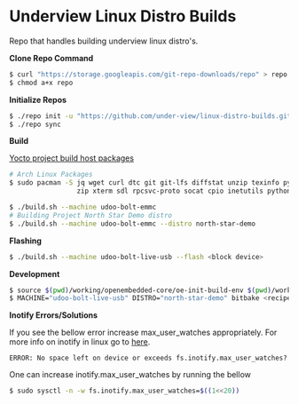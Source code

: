 # Underview Linux Distro Builds

Repo that handles building underview linux distro's.

**Clone Repo Command**
```sh
$ curl "https://storage.googleapis.com/git-repo-downloads/repo" > repo
$ chmod a+x repo
```

**Initialize Repos**
```sh
$ ./repo init -u "https://github.com/under-view/linux-distro-builds.git" -b development
$ ./repo sync
```

**Build**

[Yocto project build host packages](https://docs.yoctoproject.org/brief-yoctoprojectqs/index.html#build-host-packages)

```sh
# Arch Linux Packages
$ sudo pacman -S jq wget curl dtc git git-lfs diffstat unzip texinfo python chrpath wget \
                 zip xterm sdl rpcsvc-proto socat cpio inetutils python base-devel --noconfirm
```

```sh
$ ./build.sh --machine udoo-bolt-emmc
# Building Project North Star Demo distro
$ ./build.sh --machine udoo-bolt-emmc --distro north-star-demo
```

**Flashing**
```sh
$ ./build.sh --machine udoo-bolt-live-usb --flash <block device>
```

**Development**
```sh
$ source $(pwd)/working/openembedded-core/oe-init-build-env $(pwd)/working/underview-os
$ MACHINE="udoo-bolt-live-usb" DISTRO="north-star-demo" bitbake <recipe> -c <recipe task>
```

**Inotify Errors/Solutions**

If you see the bellow error increase max_user_watches appropriately. For more info on inotify in linux go to [here](https://transang.me/enospc-inotify-in-ubuntu/).
```
ERROR: No space left on device or exceeds fs.inotify.max_user_watches?
```

One can increase inotify.max_user_watches by running the bellow
```sh
$ sudo sysctl -n -w fs.inotify.max_user_watches=$((1<<20))
```
